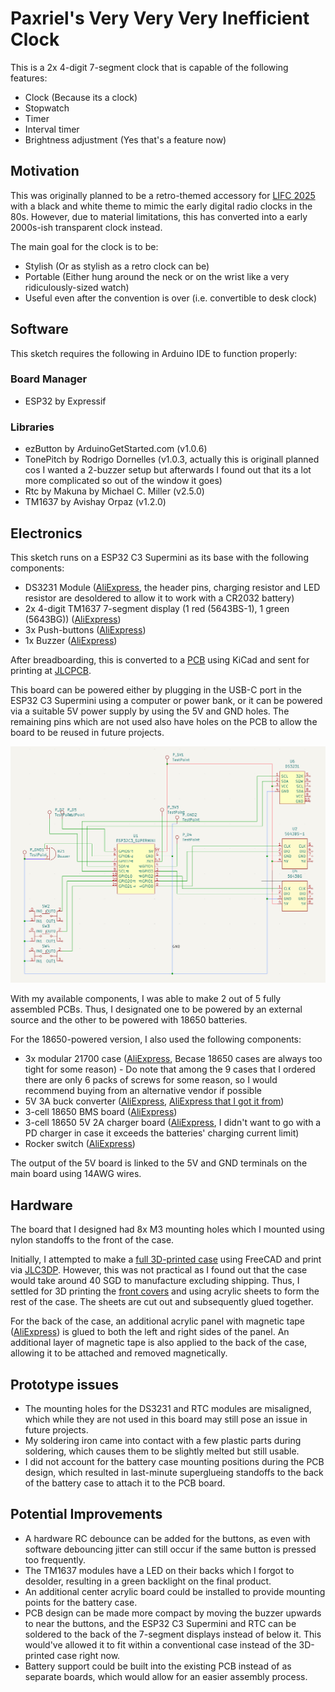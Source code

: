 # Paxriel's Very Very Very Inefficient Clock

This is a 2x 4-digit 7-segment clock that is capable of the following features:

- Clock (Because its a clock)
- Stopwatch
- Timer
- Interval timer
- Brightness adjustment (Yes that's a feature now)

## Motivation

This was originally planned to be a retro-themed accessory for [LIFC 2025](https://www.littleislandfur.com/2025/) with a black and white theme to mimic the early digital radio clocks in the 80s. However, due to material limitations, this has converted into a early 2000s-ish transparent clock instead.

The main goal for the clock is to be:
- Stylish (Or as stylish as a retro clock can be)
- Portable (Either hung around the neck or on the wrist like a very ridiculously-sized watch)
- Useful even after the convention is over (i.e. convertible to desk clock)

## Software

This sketch requires the following in Arduino IDE to function properly:

### Board Manager

- ESP32 by Expressif

### Libraries

- ezButton by ArduinoGetStarted.com (v1.0.6)
- TonePitch by Rodrigo Dornelles (v1.0.3, actually this is originall planned cos I wanted a 2-buzzer setup but afterwards I found out that its a lot more complicated so out of the window it goes)
- Rtc by Makuna by Michael C. Miller (v2.5.0)
- TM1637 by Avishay Orpaz (v1.2.0)

## Electronics

This sketch runs on a ESP32 C3 Supermini as its base with the following components:
- DS3231 Module ([AliExpress](https://www.aliexpress.com/item/1005008494490890.html), the header pins, charging resistor and LED resistor are desoldered to allow it to work with a CR2032 battery)
- 2x 4-digit TM1637 7-segment display (1 red (5643BS-1), 1 green (5643BG)) ([AliExpress](https://www.aliexpress.com/item/1005001582129952.html))
- 3x Push-buttons ([AliExpress](https://www.aliexpress.com/item/1005008340384363.html))
- 1x Buzzer ([AliExpress](https://www.aliexpress.com/item/1005008483688535.html))

After breadboarding, this is converted to a [PCB](./gerbers/) using KiCad and sent for printing at [JLCPCB](https://jlcpcb.com/).

This board can be powered either by plugging in the USB-C port in the ESP32 C3 Supermini using a computer or power bank, or it can be powered via a suitable 5V power supply by using the 5V and GND holes. The remaining pins which are not used also have holes on the PCB to allow the board to be reused in future projects.

![The pinout layout for this project.](./layout.png)

With my available components, I was able to make 2 out of 5 fully assembled PCBs. Thus, I designated one to be powered by an external source and the other to be powered with 18650 batteries.

For the 18650-powered version, I also used the following components:
- 3x modular 21700 case ([AliExpress](https://www.aliexpress.com/item/1005007478530058.html), Becase 18650 cases are always too tight for some reason) - Do note that among the 9 cases that I ordered there are only 6 packs of screws for some reason, so I would recommend buying from an alternative vendor if possible
- 5V 3A buck converter ([AliExpress](https://www.aliexpress.com/item/1005005848104656.html), [AliExpress that I got it from](https://www.aliexpress.com/item/1005008257960729.html))
- 3-cell 18650 BMS board ([AliExpress](https://www.aliexpress.com/item/1005008762875220.html))
- 3-cell 18650 5V 2A charger board ([AliExpress](https://www.aliexpress.com/item/1005006626174680.html), I didn't want to go with a PD charger in case it exceeds the batteries' charging current limit)
- Rocker switch ([AliExpress](https://www.aliexpress.com/item/1005007542513893.html))

The output of the 5V board is linked to the 5V and GND terminals on the main board using 14AWG wires.

## Hardware

The board that I designed had 8x M3 mounting holes which I mounted using nylon standoffs to the front of the case.

Initially, I attempted to make a [full 3D-printed case](./case/v1/) using FreeCAD and print via [JLC3DP](https://jlc3dp.com/). However, this was not practical as I found out that the case would take around 40 SGD to manufacture excluding shipping. Thus, I settled for 3D printing the [front covers](./case/v2/) and using acrylic sheets to form the rest of the case. The sheets are cut out and subsequently glued together.

For the back of the case, an additional acrylic panel with magnetic tape ([AliExpress](https://www.aliexpress.com/item/1005006757451588.html)) is glued to both the left and right sides of the panel. An additional layer of magnetic tape is also applied to the back of the case, allowing it to be attached and removed magnetically.

## Prototype issues

- The mounting holes for the DS3231 and RTC modules are misaligned, which while they are not used in this board may still pose an issue in future projects.
- My soldering iron came into contact with a few plastic parts during soldering, which causes them to be slightly melted but still usable.
- I did not account for the battery case mounting positions during the PCB design, which resulted in last-minute superglueing standoffs to the back of the battery case to attach it to the PCB board.

## Potential Improvements

- A hardware RC debounce can be added for the buttons, as even with software debouncing jitter can still occur if the same button is pressed too frequently.
- The TM1637 modules have a LED on their backs which I forgot to desolder, resulting in a green backlight on the final product.
- An additional center acrylic board could be installed to provide mounting points for the battery case.
- PCB design can be made more compact by moving the buzzer upwards to near the buttons, and the ESP32 C3 Supermini and RTC can be soldered to the back of the 7-segment displays instead of below it. This would've allowed it to fit within a conventional case instead of the 3D-printed case right now.
- Battery support could be built into the existing PCB instead of as separate boards, which would allow for an easier assembly process.
